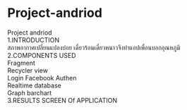 # Project-andriod
Project andriod</br>
1.INTRODUCTION
</br>
สภาพอากาศเปลี่ยนแปลงบ่อย เดี๋ยวร้อนเดี๋ยวหนาวจึงทำแอปเพื่อนบอกอุณหภูมิ</br>
2.COMPONENTS USED</br>
Fragment</br>
Recycler view</br>
Login Facebook Authen</br>
Realtime database</br>
Graph barchart</br>
3.RESULTS SCREEN Of APPLICATION</br>

